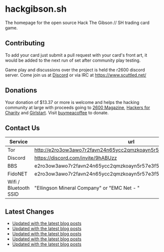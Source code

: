 # hackgibson.sh
The homepage for the open source Hack The Gibson // SH trading card game.


## Contributing

To add your card just submit a pull request with your card's front art, it would be added to the next run of set after community play testing.

Game play and discussions over the project is held the r2600 discord server. Come join us at [Discord](https://discord.com/invite/9hABUzz) or via IRC at https://www.scuttled.net/


## Donations

Your donation of $13.37 or more is welcome and helps the hacking community at large with proceeds going to [2600 Magazine](https://2600.com/), [Hackers for Charity](https://hackersforcharity.org) and [Girlstart](https://girlstart.org).  Visit [buymeacoffee](https://www.buymeacoffee.com/hackgibson.sh) to donate.


## Contact Us

Service | url
-|-
Tor | http://e2ro3ow3awo7r2favn24n65ycc2qmzkoayn5r57e3f56nvjwdcgg32ad.onion
Discord | https://discord.com/invite/9hABUzz
BBS | e2ro3ow3awo7r2favn24n65ycc2qmzkoayn5r57e3f56nvjwdcgg32ad.onion:23
FidoNET | e2ro3ow3awo7r2favn24n65ycc2qmzkoayn5r57e3f56nvjwdcgg32ad.onion:24554
Wifi / Bluetooth SSID | "Ellingson Mineral Company" or "EMC Net - <fidonet address>"

## Latest Changes
<!-- BLOG-POST-LIST:START -->
- [Updated with the latest blog posts](https://github.com/DFW2600/hackgibson.sh/commit/7da43a81079cee98c167392781070f5aa9dcd7e0)
- [Updated with the latest blog posts](https://github.com/DFW2600/hackgibson.sh/commit/a7d6ab404ca9ae9ce9b5e6cd6b1a31d002be6e2f)
- [Updated with the latest blog posts](https://github.com/DFW2600/hackgibson.sh/commit/96ed1a735bb57f3cbeef8613ce597126a249313d)
- [Updated with the latest blog posts](https://github.com/DFW2600/hackgibson.sh/commit/5791bdabf3bf25c5bc9a9028f11b9b9b0ee4397e)
- [Updated with the latest blog posts](https://github.com/DFW2600/hackgibson.sh/commit/fe887e7018c5503c2285672737316b3a03e8df2a)
<!-- BLOG-POST-LIST:END -->
